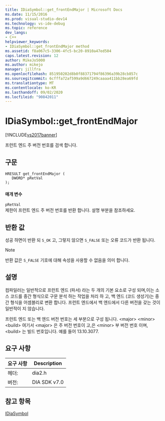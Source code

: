 ```yaml
---
title: IDiaSymbol::get_frontEndMajor | Microsoft Docs
ms.date: 11/15/2016
ms.prod: visual-studio-dev14
ms.technology: vs-ide-debug
ms.topic: reference
dev_langs:
- C++
helpviewer_keywords:
- IDiaSymbol::get_frontEndMajor method
ms.assetid: f8a067c5-3306-4fc5-bc20-8910a47ed504
caps.latest.revision: 12
author: MikeJo5000
ms.author: mikejo
manager: jillfra
ms.openlocfilehash: 851950202d8b0f88371794f86396a39b28cb857c
ms.sourcegitcommit: 6cfffa72af599a9d667249caaaa411bb28ea69fd
ms.translationtype: MT
ms.contentlocale: ko-KR
ms.lasthandoff: 09/02/2020
ms.locfileid: "90842011"
---
```

# <a name="idiasymbolget_frontendmajor"></a>IDiaSymbol::get_frontEndMajor
[!INCLUDE[vs2017banner](../../includes/vs2017banner.md)]

프런트 엔드 주 버전 번호를 검색 합니다.  
  
## <a name="syntax"></a>구문  
  
```cpp#  
HRESULT get_frontEndMajor (   
   DWORD* pRetVal  
);  
```  
  
#### <a name="parameters"></a>매개 변수  
 `pRetVal`  
 제한이 프런트 엔드 주 버전 번호를 반환 합니다. 설명 부분을 참조하세요.  
  
## <a name="return-value"></a>반환 값  
 성공 하면이 반환 되 `S_OK` 고, 그렇지 않으면 `S_FALSE` 또는 오류 코드가 반환 됩니다.  
  
> [!NOTE]
> 반환 값은 `S_FALSE` 기호에 대해 속성을 사용할 수 없음을 의미 합니다.  
  
## <a name="remarks"></a>설명  
 컴파일러는 일반적으로 프런트 엔드 (파서) 라는 두 개의 기본 요소로 구성 되며,이는 소스 코드를 중간 형식으로 구문 분석 하는 작업을 처리 하 고, 백 엔드 (코드 생성기)는 중간 형식을 어셈블리로 변환 합니다. 프런트 엔드에서 백 엔드에서 다른 버전을 갖는 것이 일반적이 지 않습니다.  
  
 프런트 엔드 또는 백 엔드 버전 번호는 세 부분으로 구성 됩니다. \<major> \<minor> \<build> 여기서 \<major> 은 주 버전 번호이 고,은 \<minor> 부 버전 번호 이며, \<build> 는 빌드 번호입니다. 예를 들어 13.10.3077.  
  
## <a name="requirements"></a>요구 사항  
  
|요구 사항|Description|  
|-----------------|-----------------|  
|헤더:|dia2.h|  
|버전:|DIA SDK v7.0|  
  
## <a name="see-also"></a>참고 항목  
 [IDiaSymbol](../../debugger/debug-interface-access/idiasymbol.md)
